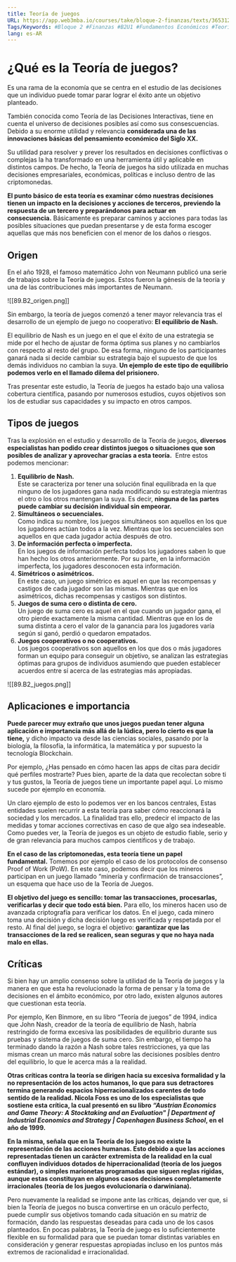 ```yaml
---
title: Teoría de juegos
URL: https://app.web3mba.io/courses/take/bloque-2-finanzas/texts/36531244-u1-03-teoria-de-juegos
Tags/Keywords: #Bloque 2 #Finanzas #B2U1 #Fundamentos Económicos #Teoria de juegos
lang: es-AR
---
```

# ¿Qué es la Teoría de juegos?
Es una rama de la economía que se centra en el estudio de las decisiones que un individuo puede tomar parar lograr el éxito ante un objetivo planteado.

También conocida como Teoría de las Decisiones Interactivas, tiene en cuenta el universo de decisiones posibles así como sus consescuencias. Debido a su enorme utilidad y relevancia **considerada una de las innovaciones básicas del pensamiento económico del Siglo XX.** 

Su utilidad para resolver y prever los resultados en decisiones conflictivas o complejas la ha transformado en una herramienta útil y aplicable en distintos campos. De hecho, la Teoría de juegos ha sido utilizada en muchas decisiones empresariales, económicas, políticas e incluso dentro de las criptomonedas. 

**El punto básico de esta teoría es examinar cómo nuestras decisiones tienen un impacto en la decisiones y acciones de terceros, previendo la respuesta de un tercero y preparándonos para actuar en consecuencia.** Básicamente es preparar caminos y acciones para todas las posibles situaciones que puedan presentarse y de esta forma escoger aquellas que más nos beneficien con el menor de los daños o riesgos. 

## Origen
En el año 1928, el famoso matemático John von Neumann publicó una serie de trabajos sobre la Teoría de juegos. Estos fueron la génesis de la teoría y una de las contribuciones más importantes de Neumann. 

![[89.B2_origen.png]]

Sin embargo, la teoría de juegos comenzó a tener mayor relevancia tras el desarrollo de un ejemplo de juego no cooperativo: **El equilibrio de Nash.**

El equilibrio de Nash es un juego en el que el éxito de una estrategia se mide por el hecho de ajustar de forma óptima sus planes y no cambiarlos con respecto al resto del grupo. De esa forma, ninguno de los participantes ganará nada si decide cambiar su estrategia bajo el supuesto de que los demás individuos no cambian la suya. **Un ejemplo de este tipo de equilibrio podemos verlo en el llamado dilema del prisionero.**

Tras presentar este estudio, la Teoría de juegos ha estado bajo una valiosa cobertura científica, pasando por numerosos estudios, cuyos objetivos son los de estudiar sus capacidades y su impacto en otros campos.

## Tipos de juegos
Tras la explosión en el estudio y desarrollo de la Teoría de juegos, **diversos especialistas han podido crear distintos juegos o situaciones que son posibles de analizar y aprovechar gracias a esta teoría.** 
Entre estos podemos mencionar:
1. **Equilibrio de Nash.**  
    Este se caracteriza por tener una solución final equilibrada en la que ninguno de los jugadores gana nada modificando su estrategia mientras el otro o los otros mantengan la suya. Es decir, **ninguna de las partes puede cambiar su decisión individual sin empeorar.**
2. **Simultáneos o secuenciales.**  
    Como indica su nombre, los juegos simultáneos son aquellos en los que los jugadores actúan todos a la vez. Mientras que los secuenciales son aquellos en que cada jugador actúa después de otro.
3. **De información perfecta o imperfecta.**  
    En los juegos de información perfecta todos los jugadores saben lo que han hecho los otros anteriormente. Por su parte, en la información imperfecta, los jugadores desconocen esta información.
4. **Simétricos o asimétricos.**  
    En este caso, un juego simétrico es aquel en que las recompensas y castigos de cada jugador son las mismas. Mientras que en los asimétricos, dichas recompensas y castigos son distintos.
5. **Juegos de suma cero o distinta de cero.**  
    Un juego de suma cero es aquel en el que cuando un jugador gana, el otro pierde exactamente la misma cantidad. Mientras que en los de suma distinta a cero el valor de la ganancia para los jugadores varía según si ganó, perdió o quedaron empatados.
6. **Juegos cooperativos o no cooperativos.**  
    Los juegos cooperativos son aquellos en los que dos o más jugadores forman un equipo para conseguir un objetivo, se analizan las estrategias óptimas para grupos de individuos asumiendo que pueden establecer acuerdos entre sí acerca de las estrategias más apropiadas.  

![[89.B2_juegos.png]]

## Aplicaciones e importancia
**Puede parecer muy extraño que unos juegos puedan tener alguna aplicación e importancia más allá de la lúdica, pero lo cierto es que la tiene,** y dicho impacto va desde las ciencias sociales, pasando por la biología, la filosofía, la informática, la matemática y por supuesto la tecnología Blockchain.

Por ejemplo, ¿Has pensado en cómo hacen las apps de citas para decidir qué perfiles mostrarte? Pues bien, aparte de la data que recolectan sobre ti y tus gustos, la Teoría de juegos tiene un importante papel aquí. Lo mismo sucede por ejemplo en economía. 

Un claro ejemplo de esto lo podemos ver en los bancos centrales, Estas entidades suelen recurrir a esta teoría para saber cómo reaccionará la sociedad y los mercados. La finalidad tras ello, predecir el impacto de las medidas y tomar acciones correctivas en caso de que algo sea indeseable. Como puedes ver, la Teoría de juegos es un objeto de estudio fiable, serio y de gran relevancia para muchos campos científicos y de trabajo.

**En el caso de las criptomonedas, esta teoría tiene un papel fundamental.** Tomemos por ejemplo el caso de los protocolos de consenso Proof of Work (PoW). En este caso, podemos decir que los mineros participan en un juego llamado “minería y confirmación de transacciones”, un esquema que hace uso de la Teoría de Juegos.

**El objetivo del juego es sencillo: tomar las transacciones, procesarlas, verificarlas y decir que todo está bien.** Para ello, los mineros hacen uso de avanzada criptografía para verificar los datos. En el juego, cada minero toma una decisión y dicha decisión luego es verificada y respetada por el resto. Al final del juego, se logra el objetivo: **garantizar que las transacciones de la red se realicen, sean seguras y que no haya nada malo en ellas.**

## Críticas
Si bien hay un amplio consenso sobre la utilidad de la Teoría de juegos y la manera en que esta ha revolucionado la forma de pensar y la toma de decisiones en el ámbito económico, por otro lado, existen algunos autores que cuestionan esta teoría.

Por ejemplo, Ken Binmore, en su libro “Teoría de juegos” de 1994, indica que John Nash, creador de la teoría de equilibrio de Nash, habría restringido de forma excesiva las posibilidades de equilibrio durante sus pruebas y sistema de juegos de suma cero. Sin embargo, el tiempo ha terminado dando la razón a Nash sobre tales restricciones, ya que las mismas crean un marco más natural sobre las decisiones posibles dentro del equilibrio, lo que le acerca más a la realidad. 

**Otras críticas contra la teoría se dirigen hacia su excesiva formalidad y la no representación de los actos humanos, lo que para sus detractores termina generando espacios hiperracionalizados carentes de todo sentido de la realidad. Nicola Foss es uno de los especialistas que sostiene esta crítica, la cual presentó en su libro _“Austrian Economics and Game Theory: A Stocktaking and an Evaluation" | Department of Industrial Economics and Strategy | Copenhagen Business School_, en el año de 1999.** 

**En la misma, señala que en la Teoría de los juegos no existe la representación de las acciones humanas. Esto debido a que las acciones representadas tienen un carácter extremista de la realidad en la cual confluyen individuos dotados de hiperracionalidad (teoría de los juegos estándar), o simples marionetas programadas que siguen reglas rígidas, aunque estas constituyan en algunos casos decisiones completamente irracionales (teoría de los juegos evolucionaria o darwiniana).**

Pero nuevamente la realidad se impone ante las críticas, dejando ver que, si bien la Teoría de juegos no busca convertirse en un oráculo perfecto, puede cumplir sus objetivos tomando cada situación en su matriz de formación, dando las respuestas deseadas para cada uno de los casos planteados. En pocas palabras, la Teoría de juego es lo suficientemente flexible en su formalidad para que se puedan tomar distintas variables en consideración y generar respuestas apropiadas incluso en los puntos más extremos de racionalidad e irracionalidad.